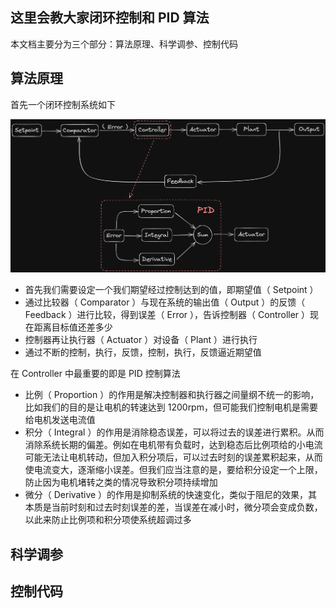 ## 这里会教大家闭环控制和 PID 算法
本文档主要分为三个部分：算法原理、科学调参、控制代码

## 算法原理
首先一个闭环控制系统如下

![ctrlsys](../Images/PIDCtrlSys.png)

+ 首先我们需要设定一个我们期望经过控制达到的值，即期望值（ Setpoint ）
+ 通过比较器（ Comparator ）与现在系统的输出值（ Output ）的反馈（ Feedback ）进行比较，得到误差（ Error ），告诉控制器（ Controller ）现在距离目标值还差多少
+ 控制器再让执行器（ Actuator ）对设备（ Plant ）进行执行
+ 通过不断的控制，执行，反馈，控制，执行，反馈逼近期望值

在 Controller 中最重要的即是 PID 控制算法
+ 比例（ Proportion ）的作用是解决控制器和执行器之间量纲不统一的影响，比如我们的目的是让电机的转速达到 1200rpm，但可能我们控制电机是需要给电机发送电流值
+ 积分（ Integral ）的作用是消除稳态误差，可以将过去的误差进行累积。从而消除系统长期的偏差。例如在电机带有负载时，达到稳态后比例项给的小电流可能无法让电机转动，但加入积分项后，可以过去时刻的误差累积起来，从而使电流变大，逐渐缩小误差。但我们应当注意的是，要给积分设定一个上限，防止因为电机堵转之类的情况导致积分项持续增加
+ 微分（ Derivative ）的作用是抑制系统的快速变化，类似于阻尼的效果，其本质是当前时刻和过去时刻误差的差，当误差在减小时，微分项会变成负数，以此来防止比例项和积分项使系统超调过多

## 科学调参

## 控制代码

